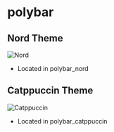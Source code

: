 # polybar

## Nord Theme

![Nord](https://github.com/miscellaneous-mice/polybar/assets/79500624/fd746c5a-e844-479e-bed4-35e0f81de41b)

- Located in polybar_nord

## Catppuccin Theme

![Catppuccin](https://github.com/miscellaneous-mice/polybar/assets/79500624/387c9e68-05f7-4fe0-93fa-c22d73c68860)

- Located in polybar_catppuccin
